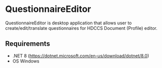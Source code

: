 # QuestionnaireEditor
QuestionnaireEditor is desktop application that allows user to create/edit/translate questionnaires for HDCCS Document (Profile) editor.

## Requirements
 - .NET 8  (https://dotnet.microsoft.com/en-us/download/dotnet/8.0)
 - OS Windows
